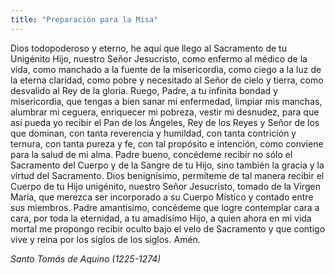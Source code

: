 ```yaml
---
title: "Preparación para la Misa"
---
```


Dios todopoderoso y eterno, he aquí que llego al Sacramento de tu Unigénito Hijo, nuestro Señor Jesucristo, como enfermo al médico de la vida, como manchado a la fuente de la misericordia, como ciego a la luz de la eterna claridad, como pobre y necesitado al Señor de cielo y tierra, como desvalido al Rey de la gloria. Ruego, Padre, a tu infinita bondad y misericordia, que tengas a bien sanar mi enfermedad, limpiar mis manchas, alumbrar mi ceguera, enriquecer mi pobreza, vestir mi desnudez, para que así pueda yo recibir el Pan de los Ángeles, Rey de los Reyes y Señor de los que dominan, con tanta reverencia y humildad, con tanta contrición y ternura, con tanta pureza y fe, con tal propósito e intención, como conviene para la salud de mi alma. Padre bueno, concédeme recibir no sólo el Sacramento del Cuerpo y de la Sangre de tu Hijo, sino también la gracia y la virtud del Sacramento. Dios benignísimo, permíteme de tal manera recibir el Cuerpo de tu Hijo unigénito, nuestro Señor Jesucristo, tomado de la Virgen María, que merezca ser incorporado a su Cuerpo Místico y contado entre sus miembros. Padre amantísimo, concédeme que logre contemplar cara a cara, por toda la eternidad, a tu amadísimo Hijo, a quien ahora en mi vida mortal me propongo recibir oculto bajo el velo de Sacramento y que contigo vive y reina por los siglos de los siglos. Amén.

_Santo Tomás de Aquino (1225-1274)_
